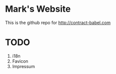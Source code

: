# Mark's Website
This is the github repo for http://contract-babel.com

# TODO
1. i18n
2. Favicon
3. Impressum


